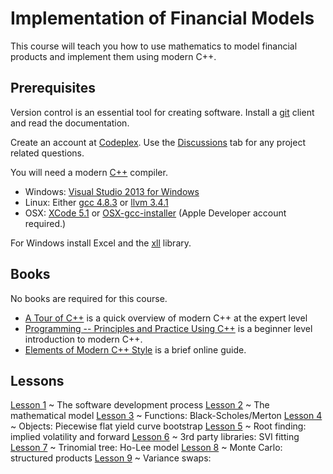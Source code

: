 # Implementation of Financial Models

This course will teach you how to use mathematics to model financial
products and implement them using modern C++.

## Prerequisites
Version control is an essential tool for creating software.
Install a [git](http://git-scm.com/) client and read the documentation.

Create an account at [Codeplex](https://codeplex.com).
Use the [Discussions](http://libfms.codeplex.com/discussions) tab
for any project related questions.

You will need a modern [C++](http://www.isocpp.org/) compiler.

- Windows: [Visual Studio 2013 for Windows](http://www.visualstudio.com/en-us/products/visual-studio-express-vs.aspx)
- Linux: Either [gcc 4.8.3](http://gcc.gnu.org/)
or [llvm 3.4.1](http://llvm.org/)
- OSX: [XCode 5.1](https://developer.apple.com/downloads/) or
[OSX-gcc-installer](https://github.com/kennethreitz/osx-gcc-installer)
(Apple Developer account required.)

For Windows install Excel and the [xll](https://xll.codeplex.com) library.

## Books
No books are required for this course. 

- [A Tour of C++](http:www.stroustrup.com/Tour.html)
is a quick overview of modern C++ at the expert level
- [Programming -- Principles and Practice Using C++](http:www.stroustrup.com/programming.html)
is a beginner level introduction to modern C++.
- [Elements of Modern C++ Style](http://herbsutter.com/elements-of-modern-c-style/)
is a brief online guide.

## Lessons

[Lesson 1](lesson1.html)
  ~ The software development process
[Lesson 2](lesson2.html)
  ~ The mathematical model
[Lesson 3](lesson3.html)
  ~ Functions: Black-Scholes/Merton
[Lesson 4](lesson4.html)
  ~ Objects: Piecewise flat yield curve bootstrap
[Lesson 5](lesson5.html)
  ~ Root finding: implied volatility and forward
[Lesson 6](lesson6.html)
  ~ 3rd party libraries: SVI fitting
[Lesson 7](lesson7.html)
  ~ Trinomial tree: Ho-Lee model
[Lesson 8](lesson8.html)
  ~ Monte Carlo: structured products
[Lesson 9](lesson9.html)
  ~ Variance swaps: 
